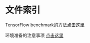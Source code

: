 # 文件索引

TensorFlow benchmark的方法[点击这里](./docs/benchmark启动注意事项-tf.md)

环境准备的注意事项 [点击这里](./docs/环境准备-tf.md)